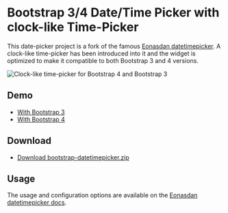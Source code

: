 # Bootstrap 3/4 Date/Time Picker with clock-like Time-Picker

This date-picker project is a fork of the famous [Eonasdan datetimepicker](https://github.com/Eonasdan/bootstrap-datetimepicker). A clock-like time-picker has been introduced into it and the widget is optimized to make it compatible to both Bootstrap 3 and 4 versions.

![Clock-like time-picker for Bootstrap 4 and Bootstrap 3](https://i.imgur.com/1rFlX7o.png)

## Demo

 - [With Bootstrap 3](https://monim67.github.io/bootstrap-datetimepicker/)
 - [With Bootstrap 4](https://monim67.github.io/bootstrap-datetimepicker/bootstrap4-demo.html)


## Download

 - [Download bootstrap-datetimepicker.zip](https://monim67.github.io/bootstrap-datetimepicker/bootstrap-datetimepicker.zip)


## Usage

The usage and configuration options are available on the [Eonasdan datetimepicker docs](http://eonasdan.github.io/bootstrap-datetimepicker/).
